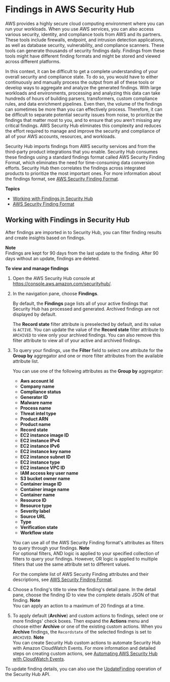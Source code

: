 # Findings in AWS Security Hub<a name="securityhub-findings"></a>

AWS provides a highly secure cloud computing environment where you can run your workloads\. When you use AWS services, you can also access various security, identity, and compliance tools from AWS and its partners\. These tools include firewalls, endpoint, and intrusion detection applications, as well as database security, vulnerability, and compliance scanners\. These tools can generate thousands of security findings daily\. Findings from these tools might have different finding formats and might be stored and viewed across different platforms\.

In this context, it can be difficult to get a complete understanding of your overall security and compliance state\. To do so, you would have to either continuously and manually process the output from all of these tools or develop ways to aggregate and analyze the generated findings\. With large workloads and environments, processing and analyzing this data can take hundreds of hours of building parsers, transformers, custom compliance rules, and data enrichment pipelines\. Even then, the volume of the findings can sometimes be more than you can effectively process\. Therefore, it can be difficult to separate potential security issues from noise, to prioritize the findings that matter most to you, and to ensure that you aren’t missing any critical findings\. AWS Security Hub eliminates this complexity and reduces the effort required to manage and improve the security and compliance of all of your AWS accounts, resources, and workloads\.

Security Hub imports findings from AWS security services and from the third\-party product integrations that you enable\. Security Hub consumes these findings using a standard findings format called AWS Security Finding Format, which eliminates the need for time\-consuming data conversion efforts\. Security Hub then correlates the findings across integrated products to prioritize the most important ones\. For more information about the findings format, see [AWS Security Finding Format](securityhub-findings-format.md)\.

**Topics**
+ [Working with Findings in Security Hub](#securityhub-managing-findings)
+ [AWS Security Finding Format](securityhub-findings-format.md)

## Working with Findings in Security Hub<a name="securityhub-managing-findings"></a>

After findings are imported in to Security Hub, you can filter finding results and create insights based on findings\.

**Note**  
Findings are kept for 90 days from the last update to the finding\. After 90 days without an update, findings are deleted\.

**To view and manage findings**

1. Open the AWS Security Hub console at [https://console\.aws\.amazon\.com/securityhub/](https://console.aws.amazon.com/securityhub/)\.

1. In the navigation pane, choose **Findings**\.

   By default, the **Findings** page lists all of your active findings that Security Hub has processed and generated\. Archived findings are not displayed by default\.

   The **Record state** filter attribute is preselected by default, and its value is `ACTIVE`\. You can update the value of the **Record state** filter attribute to `ARCHIVED` to view only your archived findings\. You can also remove this filter attribute to view all of your active and archived findings\.

1. To query your findings, use the **Filter** field to select one attribute for the **Group by** aggregator and one or more filter attributes from the available attribute list\.

   You can use one of the following attributes as the **Group by** aggregator:
   + **Aws account Id**
   + **Company name**
   + **Compliance status**
   + **Generator ID**
   + **Malware name**
   + **Process name**
   + **Threat intel type**
   + **Product ARN**
   + **Product name**
   + **Record state**
   + **EC2 instance image ID**
   + **EC2 instance IPv4**
   + **EC2 instance IPv6**
   + **EC2 instance key name**
   + **EC2 instance subnet ID**
   + **EC2 instance type**
   + **EC2 instance VPC ID**
   + **IAM access key user name**
   + **S3 bucket owner name**
   + **Container image ID**
   + **Container image name**
   + **Container name**
   + **Resource ID**
   + **Resource type**
   + **Severity label**
   + **Source URL**
   + **Type**
   + **Verification state**
   + **Workflow state**

   You can use all of the AWS Security Finding format's attributes as filters to query through your findings\.
**Note**  
For optional filters, AND logic is applied to your specified collection of filters to query your findings\. However, OR logic is applied to multiple filters that use the same attribute set to different values\.

   For the complete list of AWS Security Finding attributes and their descriptions, see [AWS Security Finding Format](securityhub-findings-format.md)\.

1. Choose a finding's title to view the finding's detail pane\. In the detail pane, choose the finding ID to view the complete details JSON of that finding\.
**Note**  
You can apply an action to a maximum of 20 findings at a time\.

1. To apply default \(**Archive**\) and custom actions to findings, select one or more findings' check boxes\. Then expand the **Actions** menu and choose either **Archive** or one of the existing custom actions\. When you **Archive** findings, the `Recordstate` of the selected findings is set to `ARCHIVED`\.
**Note**  
You can create Security Hub custom actions to automate Security Hub with Amazon CloudWatch Events\. For more information and detailed steps on creating custom actions, see [Automating AWS Security Hub with CloudWatch Events](securityhub-cloudwatch-events.md)\.

To update finding details, you can also use the [UpdateFinding](https://docs.aws.amazon.com/securityhub/1.0/APIReference/API_UpdateFindings.html) operation of the Security Hub API\.